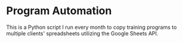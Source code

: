 # Program Automation

This is a Python script I run every month to copy training programs to multiple clients' spreadsheets utilizing the Google Sheets API.
